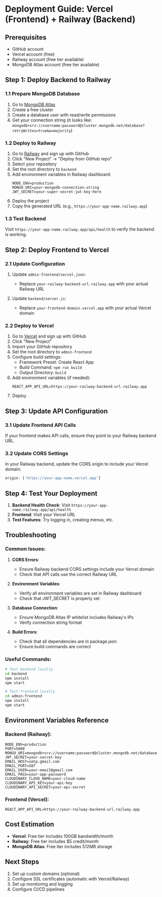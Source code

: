 # Deployment Guide: Vercel (Frontend) + Railway (Backend)

## Prerequisites
- GitHub account
- Vercel account (free)
- Railway account (free tier available)
- MongoDB Atlas account (free tier available)

## Step 1: Deploy Backend to Railway

### 1.1 Prepare MongoDB Database
1. Go to [MongoDB Atlas](https://www.mongodb.com/atlas)
2. Create a free cluster
3. Create a database user with read/write permissions
4. Get your connection string (it looks like: `mongodb+srv://username:password@cluster.mongodb.net/database?retryWrites=true&w=majority`)

### 1.2 Deploy to Railway
1. Go to [Railway](https://railway.app) and sign up with GitHub
2. Click "New Project" → "Deploy from GitHub repo"
3. Select your repository
4. Set the root directory to `backend`
5. Add environment variables in Railway dashboard:
   ```
   NODE_ENV=production
   MONGO_URI=your-mongodb-connection-string
   JWT_SECRET=your-super-secret-jwt-key-here
   ```
6. Deploy the project
7. Copy the generated URL (e.g., `https://your-app-name.railway.app`)

### 1.3 Test Backend
Visit `https://your-app-name.railway.app/api/health` to verify the backend is working.

## Step 2: Deploy Frontend to Vercel

### 2.1 Update Configuration
1. Update `admin-frontend/vercel.json`:
   - Replace `your-railway-backend-url.railway.app` with your actual Railway URL

2. Update `backend/server.js`:
   - Replace `your-frontend-domain.vercel.app` with your actual Vercel domain

### 2.2 Deploy to Vercel
1. Go to [Vercel](https://vercel.com) and sign up with GitHub
2. Click "New Project"
3. Import your GitHub repository
4. Set the root directory to `admin-frontend`
5. Configure build settings:
   - Framework Preset: Create React App
   - Build Command: `npm run build`
   - Output Directory: `build`
6. Add environment variables (if needed):
   ```
   REACT_APP_API_URL=https://your-railway-backend-url.railway.app
   ```
7. Deploy

## Step 3: Update API Configuration

### 3.1 Update Frontend API Calls
If your frontend makes API calls, ensure they point to your Railway backend URL.

### 3.2 Update CORS Settings
In your Railway backend, update the CORS origin to include your Vercel domain:
```javascript
origin: ['https://your-app-name.vercel.app']
```

## Step 4: Test Your Deployment

1. **Backend Health Check**: Visit `https://your-app-name.railway.app/api/health`
2. **Frontend**: Visit your Vercel URL
3. **Test Features**: Try logging in, creating menus, etc.

## Troubleshooting

### Common Issues:

1. **CORS Errors**: 
   - Ensure Railway backend CORS settings include your Vercel domain
   - Check that API calls use the correct Railway URL

2. **Environment Variables**:
   - Verify all environment variables are set in Railway dashboard
   - Check that JWT_SECRET is properly set

3. **Database Connection**:
   - Ensure MongoDB Atlas IP whitelist includes Railway's IPs
   - Verify connection string format

4. **Build Errors**:
   - Check that all dependencies are in package.json
   - Ensure build commands are correct

### Useful Commands:

```bash
# Test backend locally
cd backend
npm install
npm start

# Test frontend locally
cd admin-frontend
npm install
npm start
```

## Environment Variables Reference

### Backend (Railway):
```
NODE_ENV=production
PORT=5000
MONGO_URI=mongodb+srv://username:password@cluster.mongodb.net/database
JWT_SECRET=your-secret-key
EMAIL_HOST=smtp.gmail.com
EMAIL_PORT=587
EMAIL_USER=your-email@gmail.com
EMAIL_PASS=your-app-password
CLOUDINARY_CLOUD_NAME=your-cloud-name
CLOUDINARY_API_KEY=your-api-key
CLOUDINARY_API_SECRET=your-api-secret
```

### Frontend (Vercel):
```
REACT_APP_API_URL=https://your-railway-backend-url.railway.app
```

## Cost Estimation
- **Vercel**: Free tier includes 100GB bandwidth/month
- **Railway**: Free tier includes $5 credit/month
- **MongoDB Atlas**: Free tier includes 512MB storage

## Next Steps
1. Set up custom domains (optional)
2. Configure SSL certificates (automatic with Vercel/Railway)
3. Set up monitoring and logging
4. Configure CI/CD pipelines 